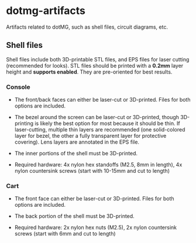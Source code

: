 # dotmg-artifacts
Artifacts related to dotMG, such as shell files, circuit diagrams, etc.

## Shell files

Shell files include both 3D-printable STL files, and EPS files for laser cutting (recommended for looks).
STL files should be printed with a **0.2mm** layer height and **supports enabled**. They are pre-oriented for best results.

### Console

- The front/back faces can either be laser-cut or 3D-printed. Files for both options are included.

- The bezel around the screen can be laser-cut or 3D-printed, though 3D-printing is likely the best option for most because it should be thin.
If laser-cutting, multiple thin layers are recommended (one solid-colored layer for bezel, the other a fully transparent layer for protective covering). Lens layers are annotated in the EPS file.

- The inner portions of the shell must be 3D-printed.

- Required hardware: 4x nylon hex standoffs (M2.5, 8mm in length), 4x nylon countersink screws (start with 10-15mm and cut to length)

### Cart

- The front face can either be laser-cut or 3D-printed. Files for both options are included.

- The back portion of the shell must be 3D-printed.

- Required hardware: 2x nylon hex nuts (M2.5), 2x nylon countersink screws (start with 6mm and cut to length)
